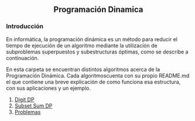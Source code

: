 <div align="center">
  
  ## Programación Dinamica
    
</div>

### Introducción

En informática, la programación dinámica es un método para reducir el tiempo de ejecución de un algoritmo mediante la utilización de subproblemas superpuestos y subestructuras óptimas, como se describe a continuación.

 En esta carpeta se encuentran distintos algoritmos acerca de la Programación Dinámica. Cada algoritmoscuenta con su propio README.md el que contiene una breve explicación de como funciona esa estructura, con sus aplicaciones y un ejemplo.
 
 1. [Digit DP](https://github.com/Khenya/Algoritmica/tree/main/Programaci%C3%B3n%20Dinamica/Digit%20DP)
 2. [Subset Sum DP](https://github.com/Khenya/Algoritmica/tree/main/Programaci%C3%B3n%20Dinamica/Subset%20Sum%20DP)
 3. [Problemas]()


</div>
